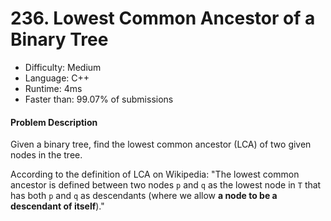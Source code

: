 # 236. Lowest Common Ancestor of a Binary Tree
- Difficulty: Medium
- Language: C++
- Runtime: 4ms
- Faster than: 99.07% of submissions

#### Problem Description
Given a binary tree, find the lowest common ancestor (LCA) of two given nodes in the tree.

According to the definition of LCA on Wikipedia: "The lowest common ancestor is defined between two nodes `p` and `q` as the lowest node in `T` that has both `p` and `q` as descendants (where we allow **a node to be a descendant of itself**)."